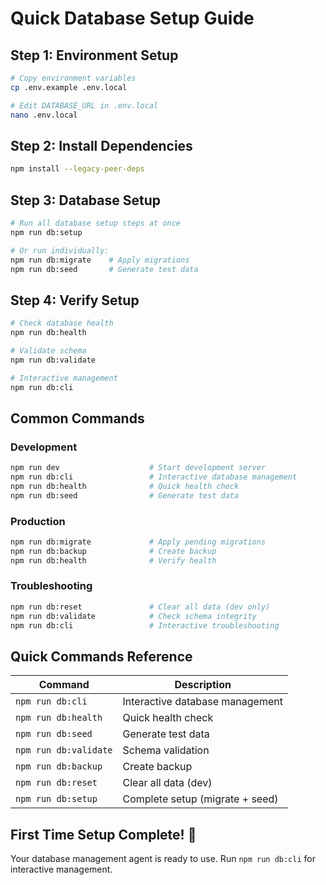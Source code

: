 # Quick Database Setup Guide

## Step 1: Environment Setup

```bash
# Copy environment variables
cp .env.example .env.local

# Edit DATABASE_URL in .env.local
nano .env.local
```

## Step 2: Install Dependencies

```bash
npm install --legacy-peer-deps
```

## Step 3: Database Setup

```bash
# Run all database setup steps at once
npm run db:setup

# Or run individually:
npm run db:migrate    # Apply migrations
npm run db:seed       # Generate test data
```

## Step 4: Verify Setup

```bash
# Check database health
npm run db:health

# Validate schema
npm run db:validate

# Interactive management
npm run db:cli
```

## Common Commands

### Development
```bash
npm run dev                    # Start development server
npm run db:cli                 # Interactive database management
npm run db:health              # Quick health check
npm run db:seed                # Generate test data
```

### Production
```bash
npm run db:migrate             # Apply pending migrations
npm run db:backup              # Create backup
npm run db:health              # Verify health
```

### Troubleshooting
```bash
npm run db:reset               # Clear all data (dev only)
npm run db:validate            # Check schema integrity
npm run db:cli                 # Interactive troubleshooting
```

## Quick Commands Reference

| Command | Description |
|---------|-------------|
| `npm run db:cli` | Interactive database management |
| `npm run db:health` | Quick health check |
| `npm run db:seed` | Generate test data |
| `npm run db:validate` | Schema validation |
| `npm run db:backup` | Create backup |
| `npm run db:reset` | Clear all data (dev) |
| `npm run db:setup` | Complete setup (migrate + seed) |

## First Time Setup Complete! 🎉

Your database management agent is ready to use. Run `npm run db:cli` for interactive management.